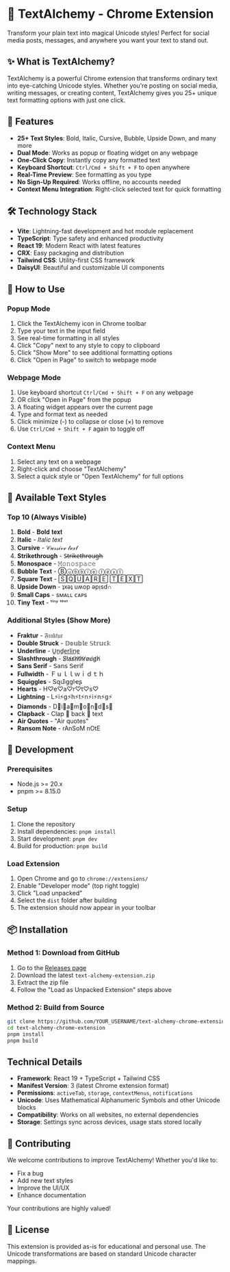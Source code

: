 # 🎨 TextAlchemy - Chrome Extension

Transform your plain text into magical Unicode styles! Perfect for social media posts, messages, and anywhere you want your text to stand out.

## ✨ What is TextAlchemy?

TextAlchemy is a powerful Chrome extension that transforms ordinary text into eye-catching Unicode styles. Whether you're posting on social media, writing messages, or creating content, TextAlchemy gives you 25+ unique text formatting options with just one click.

## 🚀 Features

- **25+ Text Styles**: Bold, Italic, Cursive, Bubble, Upside Down, and many more
- **Dual Mode**: Works as popup or floating widget on any webpage
- **One-Click Copy**: Instantly copy any formatted text
- **Keyboard Shortcut**: `Ctrl/Cmd + Shift + F` to open anywhere
- **Real-Time Preview**: See formatting as you type
- **No Sign-Up Required**: Works offline, no accounts needed
- **Context Menu Integration**: Right-click selected text for quick formatting

## 🛠️ Technology Stack

- **Vite**: Lightning-fast development and hot module replacement
- **TypeScript**: Type safety and enhanced productivity
- **React 19**: Modern React with latest features
- **CRX**: Easy packaging and distribution
- **Tailwind CSS**: Utility-first CSS framework
- **DaisyUI**: Beautiful and customizable UI components

## 🎯 How to Use

### Popup Mode
1. Click the TextAlchemy icon in Chrome toolbar
2. Type your text in the input field
3. See real-time formatting in all styles
4. Click "Copy" next to any style to copy to clipboard
5. Click "Show More" to see additional formatting options
6. Click "Open in Page" to switch to webpage mode

### Webpage Mode
1. Use keyboard shortcut `Ctrl/Cmd + Shift + F` on any webpage
2. OR click "Open in Page" from the popup
3. A floating widget appears over the current page
4. Type and format text as needed
5. Click minimize (-) to collapse or close (×) to remove
6. Use `Ctrl/Cmd + Shift + F` again to toggle off

### Context Menu
1. Select any text on a webpage
2. Right-click and choose "TextAlchemy"
3. Select a quick style or "Open TextAlchemy" for full options

## 🎨 Available Text Styles

### Top 10 (Always Visible)
1. **Bold** - 𝐁𝐨𝐥𝐝 𝐭𝐞𝐱𝐭
2. **Italic** - 𝐼𝑡𝑎𝑙𝑖𝑐 𝑡𝑒𝑥𝑡  
3. **Cursive** - 𝒞𝓊𝓇𝓈𝒾𝓋ℯ 𝓉ℯ𝓍𝓉
4. **Strikethrough** - S̶t̶r̶i̶k̶e̶t̶h̶r̶o̶u̶g̶h̶
5. **Monospace** - 𝙼𝚘𝚗𝚘𝚜𝚙𝚊𝚌𝚎
6. **Bubble Text** - Ⓑⓤⓑⓑⓛⓔ ⓣⓔⓧⓣ
7. **Square Text** - 🅂🅀🅄🄰🅁🄴 🅃🄴🅇🅃
8. **Upside Down** - ʇxǝʇ uʍop ǝpᴉsd∩
9. **Small Caps** - sᴍᴀʟʟ ᴄᴀᴘs
10. **Tiny Text** - ᵗⁱⁿʸ ᵗᵉˣᵗ

### Additional Styles (Show More)
- **Fraktur** - 𝔉𝔯𝔞𝔨𝔱𝔲𝔯
- **Double Struck** - 𝔻𝕠𝕦𝕓𝕝𝕖 𝕊𝕥𝕣𝕦𝕔𝕜
- **Underline** - U̲n̲d̲e̲r̲l̲i̲n̲e̲
- **Slashthrough** - S̸l̸a̸s̸h̸t̸h̸r̸o̸u̸g̸h̸
- **Sans Serif** - 𝖲𝖺𝗇𝗌 𝖲𝖾𝗋𝗂𝖿
- **Fullwidth** - Ｆｕｌｌｗｉｄｔｈ
- **Squiggles** - Ѕզմìցցӏҽʂ
- **Hearts** - H♡e♡a♡r♡t♡s♡
- **Lightning** - L⚡i⚡g⚡h⚡t⚡n⚡i⚡n⚡g⚡
- **Diamonds** - D💎i💎a💎m💎o💎n💎d💎s💎
- **Clapback** - Clap 👏 back 👏 text
- **Air Quotes** - "Air quotes"
- **Ransom Note** - rAnSoM nOtE

## 🚀 Development

### Prerequisites
- Node.js >= 20.x
- pnpm >= 8.15.0

### Setup
1. Clone the repository
2. Install dependencies: `pnpm install`
3. Start development: `pnpm dev`
4. Build for production: `pnpm build`

### Load Extension
1. Open Chrome and go to `chrome://extensions/`
2. Enable "Developer mode" (top right toggle)
3. Click "Load unpacked"
4. Select the `dist` folder after building
5. The extension should now appear in your toolbar

## 📦 Installation

### Method 1: Download from GitHub
1. Go to the [Releases page](../../releases) 
2. Download the latest `text-alchemy-extension.zip`
3. Extract the zip file
4. Follow the "Load as Unpacked Extension" steps above

### Method 2: Build from Source
```bash
git clone https://github.com/YOUR_USERNAME/text-alchemy-chrome-extension.git
cd text-alchemy-chrome-extension
pnpm install
pnpm build
```

## Technical Details

- **Framework**: React 19 + TypeScript + Tailwind CSS
- **Manifest Version**: 3 (latest Chrome extension format)
- **Permissions**: `activeTab`, `storage`, `contextMenus`, `notifications`
- **Unicode**: Uses Mathematical Alphanumeric Symbols and other Unicode blocks
- **Compatibility**: Works on all websites, no external dependencies
- **Storage**: Settings sync across devices, usage stats stored locally

## 🤝 Contributing

We welcome contributions to improve TextAlchemy! Whether you'd like to:
- Fix a bug
- Add new text styles
- Improve the UI/UX
- Enhance documentation

Your contributions are highly valued!

## 📄 License

This extension is provided as-is for educational and personal use. The Unicode transformations are based on standard Unicode character mappings.
